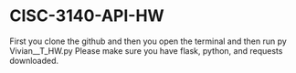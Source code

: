 # CISC-3140-API-HW
First you clone the github and then you open the terminal and then run py Vivian__T_HW.py 
Please make sure you have flask, python, and requests downloaded. 
